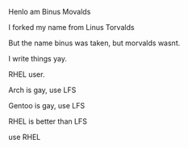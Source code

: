 Henlo am Binus Movalds

I forked my name from Linus Torvalds

But the name binus was taken, but morvalds wasnt.

I write things yay.

RHEL user.

Arch is gay, use LFS

Gentoo is gay, use LFS

RHEL is better than LFS

use RHEL
